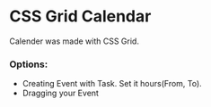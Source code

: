 # CSS Grid Calendar

Calender was made with CSS Grid.

### Options:
- Creating Event with Task. Set it hours(From, To).
- Dragging your Event
